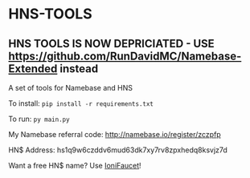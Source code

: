 # HNS-TOOLS

## HNS TOOLS IS NOW DEPRICIATED - USE https://github.com/RunDavidMC/Namebase-Extended instead

A set of tools for Namebase and HNS

To install: ``pip install -r requirements.txt``

To run: ``py main.py``

My Namebase referral code: http://namebase.io/register/zczpfp

HN$ Address: hs1q9w6czddv6mud63dk7xy7rv8zpxhedq8ksvjz7d

Want a free HN$ name? Use [IoniFaucet](http://faucet.ionibyte.com)! 
